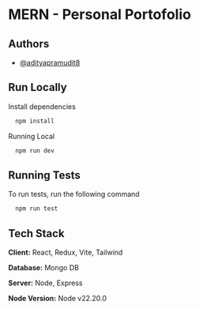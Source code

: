 
# MERN - Personal Portofolio




## Authors

- [@adityapramudit8](https://github.com/adityapramudit8)


## Run Locally

Install dependencies

```bash
  npm install
```

Running Local

```bash
  npm run dev
```


## Running Tests

To run tests, run the following command

```bash
  npm run test
```


## Tech Stack

**Client:** React, Redux, Vite, Tailwind

**Database:** Mongo DB

**Server:** Node, Express

**Node Version:** Node v22.20.0
